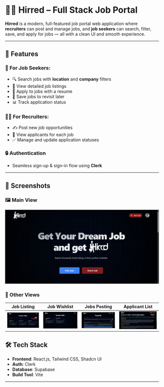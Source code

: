 # 🧑‍💼 Hirred – Full Stack Job Portal

**Hirred** is a modern, full-featured job portal web application where **recruiters** can post and manage jobs, and **job seekers** can search, filter, save, and apply for jobs — all with a clean UI and smooth experience.

---


## 🌟 Features

### 👤 For Job Seekers:
- 🔍 Search jobs with **location** and **company** filters
- 📄 View detailed job listings
- 📎 Apply to jobs with a resume
- 📌 Save jobs to revisit later
- 📊 Track application status

### 🧑‍💼 For Recruiters:
- ✍️ Post new job opportunities
- 👀 View applicants for each job
- ✅ Manage and update application statuses

### 🔒 Authentication
- Seamless sign-up & sign-in flow using **Clerk**

---

## 📸 Screenshots

### 🖼️ Main View

![Main Screenshot](https://raw.githubusercontent.com/amanyadav-work/job-portal/main/public/Job-Portal-Capture5.PNG)

### 🧪 Other Views

| Job Listing | Job Wishlist | Jobs Posting  | Applicant List |
|-------------|--------------|----------------------|----------------|
| ![img1](https://raw.githubusercontent.com/amanyadav-work/job-portal/main/public/Job-Portal-Capture1.PNG) | ![img2](https://raw.githubusercontent.com/amanyadav-work/job-portal/main/public/Job-Portal-Capture2.PNG) | ![img3](https://raw.githubusercontent.com/amanyadav-work/job-portal/main/public/Job-Portal-Capture3.PNG) | ![img4](https://raw.githubusercontent.com/amanyadav-work/job-portal/main/public/Job-Portal-Capture4.PNG) |


## 🛠️ Tech Stack

- **Frontend**: React.js, Tailwind CSS, Shadcn UI
- **Auth**: Clerk
- **Database**: Supabase
- **Build Tool**: Vite

---
